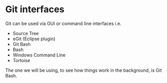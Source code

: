 # Git interfaces

Git can be used via GUI or command line interfaces i.e.

* Source Tree
* eGit (Eclipse plugin)
* Git Bash
* Bash
* Windows Command Line
* Tortoise

The one we will be using, to see how things work in the background, is Git Bash.
